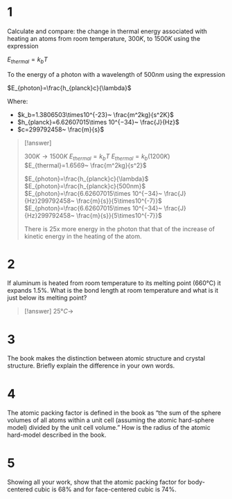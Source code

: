 # 1

Calculate and compare: the change in thermal energy associated with  heating an atoms from room temperature, $300 K$, to $1500 K$ using the expression

$E_{thermal}=k_bT$

To the energy of a photon with a wavelength of $500 nm$ using the expression

$E_{photon}=\frac{h_{planck}c}{\lambda}$

Where:
- $k_b=1.3806503\times10^{-23}~ \frac{m^2kg}{s^2K}$
- $h_{planck}=6.62607015\times 10^{−34}~ \frac{J}{Hz}$
- $c=299792458~ \frac{m}{s}$

> [!answer]
> 
> $300K\to1500K$
> $E_{thermal}=k_bT$
> $E_{thermal}=k_b(1200K)$
> $E_{thermal}=1.6569~ \frac{m^2kg}{s^2}$
>  
> $E_{photon}=\frac{h_{planck}c}{\lambda}$
> $E_{photon}=\frac{h_{planck}c}{500nm}$
> $E_{photon}=\frac{6.62607015\times 10^{−34}~ \frac{J}{Hz}299792458~ \frac{m}{s}}{5\times10^{-7}}$
> $E_{photon}=\frac{6.62607015\times 10^{−34}~ \frac{J}{Hz}299792458~ \frac{m}{s}}{5\times10^{-7}}$
> 
> There is 25x more energy in the photon that that of the increase of kinetic energy in the heating of the atom.


# 2

If aluminum is heated from room temperature to its melting point (660°C) it expands 1.5%. What is the bond length at room temperature and what is it just below its melting point?

> [!answer]
> $25°C\to$

# 3

The book makes the distinction between atomic structure and crystal structure. Briefly explain the difference in your own words.

# 4

The atomic packing factor is defined in the book as “the sum of the sphere volumes of all atoms within a unit cell (assuming the atomic hard-sphere model) divided by the unit cell volume.” How is the radius of the atomic hard-model described in the book.

# 5

Showing all your work, show that the atomic packing factor for body-centered cubic is 68% and for face-centered cubic is 74%.
